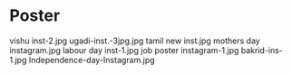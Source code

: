 # Poster
vishu inst-2.jpg
ugadi-inst.-3jpg.jpg
tamil new inst.jpg
mothers day instagram.jpg
labour day inst-1.jpg
job poster instagram-1.jpg
bakrid-ins-1.jpg
Independence-day-Instagram.jpg
